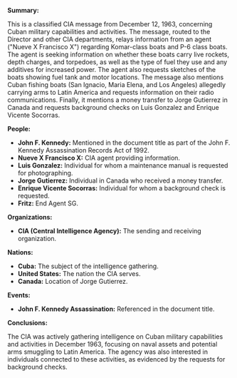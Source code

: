 **Summary:**

This is a classified CIA message from December 12, 1963, concerning Cuban military capabilities and activities. The message, routed to the Director and other CIA departments, relays information from an agent ("Nueve X Francisco X") regarding Komar-class boats and P-6 class boats. The agent is seeking information on whether these boats carry live rockets, depth charges, and torpedoes, as well as the type of fuel they use and any additives for increased power. The agent also requests sketches of the boats showing fuel tank and motor locations. The message also mentions Cuban fishing boats (San Ignacio, Maria Elena, and Los Angeles) allegedly carrying arms to Latin America and requests information on their radio communications. Finally, it mentions a money transfer to Jorge Gutierrez in Canada and requests background checks on Luis Gonzalez and Enrique Vicente Socorras.

**People:**

*   **John F. Kennedy:** Mentioned in the document title as part of the John F. Kennedy Assassination Records Act of 1992.
*   **Nueve X Francisco X:** CIA agent providing information.
*   **Luis Gonzalez:** Individual for whom a maintenance manual is requested for photographing.
*   **Jorge Gutierrez:** Individual in Canada who received a money transfer.
*   **Enrique Vicente Socorras:** Individual for whom a background check is requested.
*   **Fritz:** End Agent SG.

**Organizations:**

*   **CIA (Central Intelligence Agency):** The sending and receiving organization.

**Nations:**

*   **Cuba:** The subject of the intelligence gathering.
*   **United States:** The nation the CIA serves.
*   **Canada:** Location of Jorge Gutierrez.

**Events:**

*   **John F. Kennedy Assassination:** Referenced in the document title.

**Conclusions:**

The CIA was actively gathering intelligence on Cuban military capabilities and activities in December 1963, focusing on naval assets and potential arms smuggling to Latin America. The agency was also interested in individuals connected to these activities, as evidenced by the requests for background checks.
